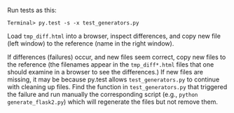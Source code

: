 Run tests as this:

```
Terminal> py.test -s -x test_generators.py
```

Load `tmp_diff.html` into a browser, inspect differences, and copy new file
(left window) to the reference (name in the right window).

If differences (failures) occur, and new files seem correct, copy new
files to the reference (the filenames appear in the `tmp_diff*.html`
files that one should examine in a browser to see the differences.)
If new files are missing, it may be because py.test allows
`test_generators.py` to continue with cleaning up files. Find the
function in `test_generators.py` that triggered the failure and
run manually the corresponding script (e.g., `python generate_flask2.py`)
which will regenerate the files but not remove them.
